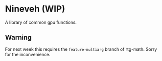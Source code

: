 # Nineveh (WIP)

A library of common gpu functions.

## Warning

For next week this requires the `feature-multiarg` branch of rtg-math. Sorry for the inconvenience.
